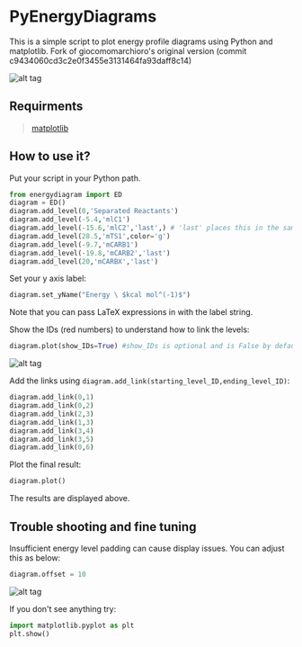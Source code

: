 # PyEnergyDiagrams
This is a simple script to plot energy profile diagrams using Python and matplotlib.
Fork of giocomomarchioro's original version (commit c9434060cd3c2e0f3455e3131464fa93daff8c14)

![alt tag](https://github.com/giacomomarchioro/PyEnergyDiagrams/blob/master/md_images/Final.png)
## Requirments
  > [matplotlib](http://matplotlib.org/users/installing.html)
  
## How to use it?

Put your script in your Python path.

```python
from energydiagram import ED
diagram = ED()
diagram.add_level(0,'Separated Reactants')
diagram.add_level(-5.4,'mlC1')
diagram.add_level(-15.6,'mlC2','last',) # 'last' places this in the same col as the immediately preceding level
diagram.add_level(28.5,'mTS1',color='g')
diagram.add_level(-9.7,'mCARB1')
diagram.add_level(-19.8,'mCARB2','last')
diagram.add_level(20,'mCARBX','last')
```

Set your y axis label:

```python
diagram.set_yName("Energy \ $kcal mol^(-1)$")
```
Note that you can pass LaTeX expressions in with the label string.

Show the IDs (red numbers) to understand how to link the levels:

```python
diagram.plot(show_IDs=True) #show_IDs is optional and is False by default
```
![alt tag](https://github.com/giacomomarchioro/PyEnergyDiagrams/blob/master/With_IDs.png)

Add the links using `diagram.add_link(starting_level_ID,ending_level_ID)`:
```python
diagram.add_link(0,1)
diagram.add_link(0,2)
diagram.add_link(2,3)
diagram.add_link(1,3)
diagram.add_link(3,4)
diagram.add_link(3,5)
diagram.add_link(0,6)
```

Plot the final result:
```python
diagram.plot()
```
The results are displayed above.

## Trouble shooting and fine tuning
Insufficient energy level padding can cause display issues. You can adjust this as below:
```python
diagram.offset = 10
```
![alt tag](https://github.com/giacomomarchioro/PyEnergyDiagrams/blob/master/md_images/Explained.jpg)

If you don't see anything try:
```python
import matplotlib.pyplot as plt
plt.show()
```

